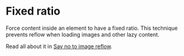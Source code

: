 # Fixed ratio

  Force content inside an element to have a fixed ratio. This technique prevents reflow when loading images and other lazy content.
   
  Read all about it in [Say no to image reflow](https://www.voorhoede.nl/en/blog/say-no-to-image-reflow/).
